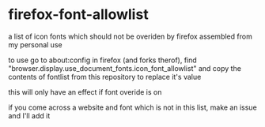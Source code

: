 # firefox-font-allowlist

a list of icon fonts which should not be overiden by firefox assembled from my personal use

to use go to about:config in firefox (and forks therof), find "browser.display.use_document_fonts.icon_font_allowlist" and copy the contents of fontlist from this repository to replace it's value

this will only have an effect if font overide is on

if you come across a website and font which is not in this list, make an issue and I'll add it
